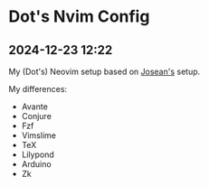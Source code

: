 # Dot's Nvim Config

## 2024-12-23 12:22

My (Dot's) Neovim setup based on [Josean's](https://github.com/josean-dev) setup.

My differences:

- Avante
- Conjure
- Fzf
- Vimslime
- TeX
- Lilypond
- Arduino
- Zk
